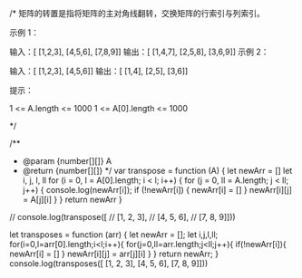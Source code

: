 /*
矩阵的转置是指将矩阵的主对角线翻转，交换矩阵的行索引与列索引。



示例 1：

输入：[
[1,2,3],
[4,5,6],
[7,8,9]]
输出：[
[1,4,7],
[2,5,8],
[3,6,9]]
示例 2：

输入：[
[1,2,3],
[4,5,6]]
输出：[
[1,4],
[2,5],
[3,6]]


提示：

1 <= A.length <= 1000
1 <= A[0].length <= 1000

 */

/**
 * @param {number[][]} A
 * @return {number[][]}
 */
var transpose = function (A) {
  let newArr = []
  let i, j, l, ll
  for (i = 0, l = A[0].length; i < l; i++) {
    for (j = 0, ll = A.length; j < ll; j++) {
        console.log(newArr[i]);
        if (!newArr[i]) {
        newArr[i] = []
      }
      newArr[i][j] = A[j][i]
    }
  }
  return newArr
}

// console.log(transpose([
//   [1, 2, 3],
//   [4, 5, 6],
//   [7, 8, 9]]))


let transposes = function (arr) {
    let newArr = [];
    let i,j,l,ll;
    for(i=0,l=arr[0].length;i<l;i++){
        for(j=0,ll=arr.length;j<ll;j++){
            if(!newArr[i]){
                newArr[i] = []
            }
            newArr[i][j] = arr[j][i]
        }
    }
    return newArr;
}
console.log(transposes([
    [1, 2, 3],
    [4, 5, 6],
    [7, 8, 9]]))
